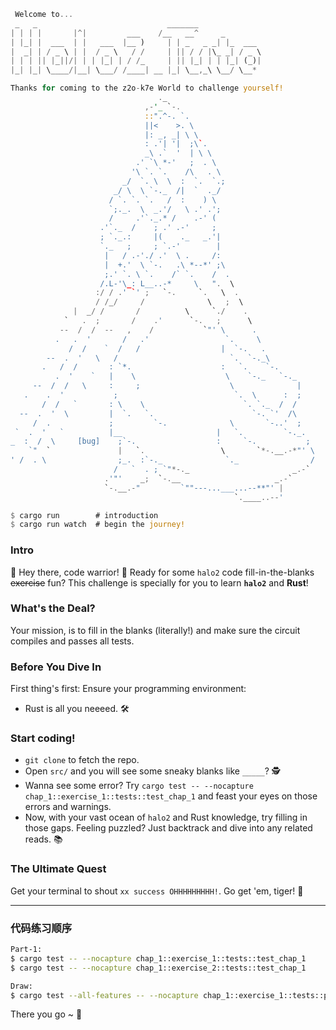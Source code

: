 ```rust
 Welcome to...
 _   _                             _______
| | | |       |^|         ___    /__   __^     _
| |_| |  ___  | |   ___  |__ )     | | _   _ _| |_  ___
|  _| | / _ \ | |  / _ \   / /     | || / / |\_ _| / _ \
| | | || |_||/| | | |_| | / /_     | || |_| | | |_| (_)|
|_| |_| \____/|__| \___/ /____| __ |_| \__,_\ \__/ \__*

Thanks for coming to the z2o-k7e World to challenge yourself!
                                 ._
                              ,-'_ `-.
                              ::".^-. `.
                              ||<    >. \
                              |: _, _| \ \
                              : .'| '|  ;\`.
                              _\ .`  '  | \ \
                            .' `\ *-'   ;  . \
                           '\ `. `.    /\   . \
                         _/  `. \  \  :  `.  `.;
                       _/ \  \ `-._  /|  `  ._/
                      / `. `. `.   /  :    ) \
                      `;._.  \  _.'/   \ .' .';
                      /     .'`._.* /    .-' (
                    .'`._  /    ; .' .-'     ;
                    ; `._.:     |(    ._   _.'|
                    `._   ;     ; `.-'        |
                     |   / .-'./ .'  \ .     /:
                     |  +.'  \ `-.   .\ *--*' ;\
                     ;.' `. \ `.    /` `.    /  .
                    /.L-'\_: L__..-*     \   ".  \
                   :/ / .' `' ;   `-.     `.   \  .
                   / /_/     /              \   ;  \
              |  _/ /       /          \     `./    .
            `   .  ;       /    .'      `-.   ;      \
           --  /  /  --   ,    /           `"' \      .
          .   .  '       /   .'                 `.     \
             /  /    `  /   /                  |  `-.   .
        --  .  '   \   /                         `.  `-._\
       .   /  /       : `*.                    :   `.    `-.
          .  '    `   |    \                    \    `-._   `-._
     --  /  /   \     :     ;                    \              |
   .    .  '           ;                          `.  \      :  ;
       /  /   `       : \    \                      `. `._  /  /
  --  .  '  \         |  `.   `.                      `-. `'  /\
     /  .             ;         `-.              \       `-..'  ;
 `  .  '   `          |__                     |   `.         `-._.
_  :  /  \     [bug]    ;`-.                  :     `-.           ;
    `"  `               |   `.                 \       `*-.__.-*"' \
' /  . \                ;_.  :`-._              `._                /
                       /   `  . ; `"*-._                       _.-`
                     .'"'    _;  `-.__                     _.-`
                     `-.__.-"         `""---...___...--**"' |
                                                  `.____..--'

$ cargo run        # introduction
$ cargo run watch  # begin the journey!
```



### Intro

🎉 Hey there, code warrior! 🎉 Ready for some `halo2` code fill-in-the-blanks <del>exercise</del> fun? This challenge is specially for you to learn **`halo2`** and **Rust**!

### What's the Deal?

Your mission, is to fill in the blanks (literally!) and make sure the circuit compiles and passes all tests.

### Before You Dive In

First thing's first: Ensure your programming environment:

- Rust is all you neeeed. 🛠️

### Start coding!

- `git clone` to fetch the repo.
- Open `src/` and you will see some sneaky blanks like `_____`? 🕵️
- Wanna see some error? Try `cargo test -- --nocapture chap_1::exercise_1::tests::test_chap_1` and feast your eyes on those errors and warnings.
- Now, with your vast ocean of `halo2` and Rust knowledge, try filling in those gaps. Feeling puzzled? Just backtrack and dive into any related reads. 📚

### The Ultimate Quest

Get your terminal to shout `xx success OHHHHHHHHH!`. Go get 'em, tiger! 🚀

------

### 代码练习顺序

```bash
Part-1: 
$ cargo test -- --nocapture chap_1::exercise_1::tests::test_chap_1
$ cargo test -- --nocapture chap_1::exercise_2::tests::test_chap_1

Draw:
$ cargo test --all-features -- --nocapture chap_1::exercise_1::tests::plot_chap_1_circuit 
```




There you go ~ 🎈
